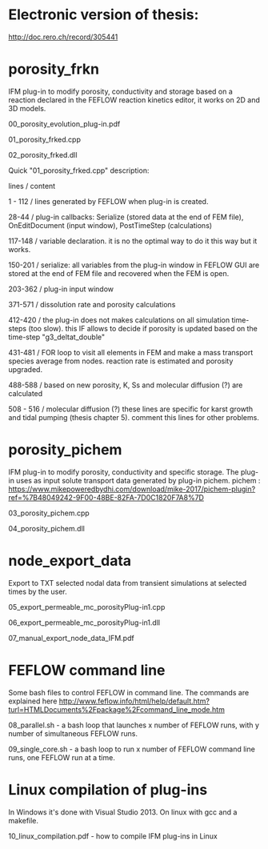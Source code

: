 # Electronic version of thesis: 

http://doc.rero.ch/record/305441

# porosity_frkn

IFM plug-in to modify porosity, conductivity and storage based on a reaction declared in the FEFLOW reaction kinetics editor, it works on 2D and 3D models. 

00_porosity_evolution_plug-in.pdf

01_porosity_frked.cpp

02_porosity_frked.dll

Quick "01_porosity_frked.cpp" description:

lines         /  content

1 - 112       /  lines generated by FEFLOW when plug-in is created.

28-44         /  plug-in callbacks: Serialize (stored data at the end of FEM file), OnEditDocument (input window), PostTimeStep (calculations)

117-148       /  variable declaration. it is no the optimal way to do it this way but it works.

150-201       /  serialize: all variables from the plug-in window in FEFLOW GUI are stored at the end of FEM file and recovered when the FEM is open.

203-362       /  plug-in input window

371-571       /  dissolution rate and porosity calculations

412-420       /  the plug-in does not makes calculations on all simulation time-steps (too slow). this IF allows to decide if porosity is updated based on the time-step "g3_deltat_double"

431-481       / FOR loop to visit all elements in FEM and make a mass transport species average from nodes. reaction rate is estimated and porosity upgraded.

488-588       / based on new porosity, K, Ss and molecular diffusion (?) are calculated

508 - 516     / molecular diffusion (?) these lines are specific for karst growth and tidal pumping (thesis chapter 5). comment this lines for other problems. 

# porosity_pichem

IFM plug-in to modify porosity, conductivity and specific storage. The plug-in uses as input solute transport data generated by plug-in pichem. pichem : https://www.mikepoweredbydhi.com/download/mike-2017/pichem-plugin?ref=%7B48049242-9F00-48BE-82FA-7D0C1820F7A8%7D

03_porosity_pichem.cpp 

04_porosity_pichem.dll 

# node_export_data

Export to TXT selected nodal data from transient simulations at selected times by the user.

05_export_permeable_mc_porosityPlug-in1.cpp

06_export_permeable_mc_porosityPlug-in1.dll

07_manual_export_node_data_IFM.pdf

# FEFLOW command line 

Some bash files to control FEFLOW in command line. The commands are explained here http://www.feflow.info/html/help/default.htm?turl=HTMLDocuments%2Fpackage%2Fcommand_line_mode.htm

08_parallel.sh - a bash loop that launches x number of FEFLOW runs, with y number of simultaneous FEFLOW runs.

09_single_core.sh - a bash loop to run x number of FEFLOW command line runs, one FEFLOW run at a time.

# Linux compilation of plug-ins

In Windows it's done with Visual Studio 2013. On linux with gcc and a makefile. 

10_linux_compilation.pdf - how to compile IFM plug-ins in Linux 
